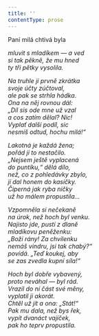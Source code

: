 ```yaml
---
title: ''
contentType: prose
---
```


Paní milá chtivá byla

_mluvit s mladíkem — a ved  
si tak pěkně, že mu hned  
ty tři pětky vysolila._

_Na truhle jí prvně zkrátka  
svoje účty zúčtoval,  
ale pak se strhla hádka.  
Ona na něj rovnou dál:  
„Díl sis ode mne už vzal  
a cos zatím dělal? Nic!  
Vyplať další podíl, sic  
nesmíš odtud, hochu milá!“_

_Lakotná je každá žena;  
pořád jí to nestačilo.  
„Nejsem ještě vyplacená  
do puntíku,“ dělá dílo,  
než, co z pohledávky zbylo,  
jí dal honem do kasičky.  
Čiperná jak ryba ničky  
už ho málem propustila…_

_Vzpomněla si nečekaně  
na úrok, než hoch byl venku.  
Najisto jde, pustí z dlaně  
mladíkovu peněženku:  
„Boží rány! Za chvilenku  
nemáš vindru, jsi tak chabý?“  
povídá. „Teď koukej, aby  
se zas zvedla kupní síla!“_

_Hoch byl dobře vybavený,  
proto neváhal — byl rád.  
Vrazil do ní část své měny,  
vyplatil ji akorát.  
Chtěl už jít a ona: „Stát!“  
Pak mu dala, než bys řek,  
vypít dvanáct vajíček,  
pak ho teprv propustila._
